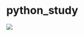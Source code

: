 # python_study
<img src="https://capsule-render.vercel.app/api?type=wave&color=auto&height=300&section=header&text=zleonwa%python_study&fontSize=90" />
